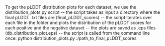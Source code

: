 To get the pLDDT distribution plots for each dataset, we use the distribution_plots.py script
  -- the script takes as input a directory where the final pLDDT .txt files are (final_pLDDT_scores)
  -- the script iterates over each file in the folder and plots the distribution of the pLDDT scores for each positive and the negative dataset
  -- the plots are saved as .eps files (db_distribution_plot.eps)
  -- the script is called from the command line once: python distribution_plots.py ./path_to_final_pLDDT_scores
